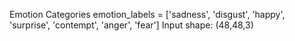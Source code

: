 Emotion Categories 
emotion_labels = ['sadness', 'disgust', 'happy', 'surprise', 'contempt', 'anger', 'fear']
Input shape: (48,48,3)
